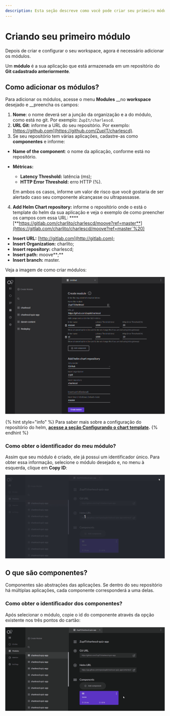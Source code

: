 ```yaml
---
description: Esta seção descreve como você pode criar seu primeiro módulo no Charles.
---
```


# Criando seu primeiro módulo

Depois de criar e configurar o seu workspace, agora é necessário adicionar os módulos. 

Um **módulo** é a sua aplicação que está armazenada em um repositório do **Git cadastrado anteriormente**.

## Como adicionar os módulos? 

Para adicionar os módulos, acesse o menu **Modules** __no **workspace** desejado e __preencha os campos:

1. **Nome**: o nome deverá ser a junção da organização e a do módulo, como está no git. Por exemplo: `ZupIt/charlescd`.
2. **URL Git**: informe a URL do seu repositório. Por exemplo: [https://github.com](https://github.com/ZupIT/charlescd).
3. Se seu repositório tem várias aplicações, cadastre-as como **componentes** e informe: 

* **Name of the component**: o nome da aplicação, conforme está no repositório.
* **Métricas:** 

  * **Latency Threshold:** latência \(ms\);
  * **HTTP Error Threshold:**  erro HTTP \(%\). 

  Em ambos os casos, informe um valor de risco que você gostaria de ser alertado caso seu componente alcançasse ou ultrapassasse. 

4. **Add Helm Chart repository:** informe o repositório onde o está o template do helm da sua aplicação e veja o exemplo de como preencher os campos com essa URL:  ****[**https://gitlab.com/charlito/charlescd/moove?ref=master**](https://gitlab.com/charlito/charlescd/moove?ref=master`%20)

* **Insert URL:** [http://gitlab.com](http://gitlab.com);
* **Insert Organization:** charlito; 
* **Insert repository:** charlescd;
* **Insert path:** moove**;** 
* **Insert branch:** master. 

Veja a imagem de como criar módulos: 

![](../../.gitbook/assets/creating-your-first-module.png)

{% hint style="info" %}
Para saber mais sobre a configuração do repositório do helm, [**acesse a seção Configurando o chart template**](configurando-o-chart-template.md)**.** 
{% endhint %}

### Como obter o identificador do meu módulo?

Assim que seu módulo é criado, ele já possui um identificador único. Para obter essa informação, selecione o módulo desejado e, no menu à esquerda, clique em **Copy ID**:

![](../../.gitbook/assets/module_copyid.gif)

## O que são componentes? 

Componentes são abstrações das aplicações. Se dentro do seu repositório há múltiplas aplicações, cada componente corresponderá a uma delas.

### Como obter o identificador dos componentes?

Após selecionar o módulo, copie o id do componente através da opção existente nos três pontos do cartão:

![](../../.gitbook/assets/module_componente_copyid.gif)

